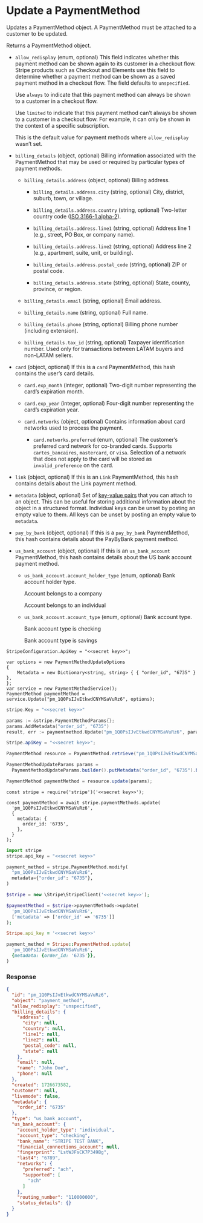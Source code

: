 # Update a PaymentMethod

Updates a PaymentMethod object. A PaymentMethod must be attached to a customer to be updated.

Returns a PaymentMethod object.

- `allow_redisplay` (enum, optional)
  This field indicates whether this payment method can be shown again to its customer in a checkout flow. Stripe products such as Checkout and Elements use this field to determine whether a payment method can be shown as a saved payment method in a checkout flow. The field defaults to `unspecified`.

  Use `always` to indicate that this payment method can always be shown to a customer in a checkout flow.

  Use `limited` to indicate that this payment method can’t always be shown to a customer in a checkout flow. For example, it can only be shown in the context of a specific subscription.

  This is the default value for payment methods where `allow_redisplay` wasn’t set.

- `billing_details` (object, optional)
  Billing information associated with the PaymentMethod that may be used or required by particular types of payment methods.

  - `billing_details.address` (object, optional)
    Billing address.

    - `billing_details.address.city` (string, optional)
      City, district, suburb, town, or village.

    - `billing_details.address.country` (string, optional)
      Two-letter country code ([ISO 3166-1 alpha-2](https://en.wikipedia.org/wiki/ISO_3166-1_alpha-2)).

    - `billing_details.address.line1` (string, optional)
      Address line 1 (e.g., street, PO Box, or company name).

    - `billing_details.address.line2` (string, optional)
      Address line 2 (e.g., apartment, suite, unit, or building).

    - `billing_details.address.postal_code` (string, optional)
      ZIP or postal code.

    - `billing_details.address.state` (string, optional)
      State, county, province, or region.

  - `billing_details.email` (string, optional)
    Email address.

  - `billing_details.name` (string, optional)
    Full name.

  - `billing_details.phone` (string, optional)
    Billing phone number (including extension).

  - `billing_details.tax_id` (string, optional)
    Taxpayer identification number. Used only for transactions between LATAM buyers and non-LATAM sellers.

- `card` (object, optional)
  If this is a `card` PaymentMethod, this hash contains the user’s card details.

  - `card.exp_month` (integer, optional)
    Two-digit number representing the card’s expiration month.

  - `card.exp_year` (integer, optional)
    Four-digit number representing the card’s expiration year.

  - `card.networks` (object, optional)
    Contains information about card networks used to process the payment.

    - `card.networks.preferred` (enum, optional)
      The customer’s preferred card network for co-branded cards. Supports `cartes_bancaires`, `mastercard`, or `visa`. Selection of a network that does not apply to the card will be stored as `invalid_preference` on the card.

- `link` (object, optional)
  If this is an `Link` PaymentMethod, this hash contains details about the Link payment method.

- `metadata` (object, optional)
  Set of [key-value pairs](https://docs.stripe.com/docs/api/metadata.md) that you can attach to an object. This can be useful for storing additional information about the object in a structured format. Individual keys can be unset by posting an empty value to them. All keys can be unset by posting an empty value to `metadata`.

- `pay_by_bank` (object, optional)
  If this is a `pay_by_bank` PaymentMethod, this hash contains details about the PayByBank payment method.

- `us_bank_account` (object, optional)
  If this is an `us_bank_account` PaymentMethod, this hash contains details about the US bank account payment method.

  - `us_bank_account.account_holder_type` (enum, optional)
    Bank account holder type.

    Account belongs to a company

    Account belongs to an individual

  - `us_bank_account.account_type` (enum, optional)
    Bank account type.

    Bank account type is checking

    Bank account type is savings

```dotnet
StripeConfiguration.ApiKey = "<<secret key>>";

var options = new PaymentMethodUpdateOptions
{
    Metadata = new Dictionary<string, string> { { "order_id", "6735" } },
};
var service = new PaymentMethodService();
PaymentMethod paymentMethod = service.Update("pm_1Q0PsIJvEtkwdCNYMSaVuRz6", options);
```

```go
stripe.Key = "<<secret key>>"

params := &stripe.PaymentMethodParams{};
params.AddMetadata("order_id", "6735")
result, err := paymentmethod.Update("pm_1Q0PsIJvEtkwdCNYMSaVuRz6", params);
```

```java
Stripe.apiKey = "<<secret key>>";

PaymentMethod resource = PaymentMethod.retrieve("pm_1Q0PsIJvEtkwdCNYMSaVuRz6");

PaymentMethodUpdateParams params =
  PaymentMethodUpdateParams.builder().putMetadata("order_id", "6735").build();

PaymentMethod paymentMethod = resource.update(params);
```

```node
const stripe = require('stripe')('<<secret key>>');

const paymentMethod = await stripe.paymentMethods.update(
  'pm_1Q0PsIJvEtkwdCNYMSaVuRz6',
  {
    metadata: {
      order_id: '6735',
    },
  }
);
```

```python
import stripe
stripe.api_key = "<<secret key>>"

payment_method = stripe.PaymentMethod.modify(
  "pm_1Q0PsIJvEtkwdCNYMSaVuRz6",
  metadata={"order_id": "6735"},
)
```

```php
$stripe = new \Stripe\StripeClient('<<secret key>>');

$paymentMethod = $stripe->paymentMethods->update(
  'pm_1Q0PsIJvEtkwdCNYMSaVuRz6',
  ['metadata' => ['order_id' => '6735']]
);
```

```ruby
Stripe.api_key = '<<secret key>>'

payment_method = Stripe::PaymentMethod.update(
  'pm_1Q0PsIJvEtkwdCNYMSaVuRz6',
  {metadata: {order_id: '6735'}},
)
```

### Response

```json
{
  "id": "pm_1Q0PsIJvEtkwdCNYMSaVuRz6",
  "object": "payment_method",
  "allow_redisplay": "unspecified",
  "billing_details": {
    "address": {
      "city": null,
      "country": null,
      "line1": null,
      "line2": null,
      "postal_code": null,
      "state": null
    },
    "email": null,
    "name": "John Doe",
    "phone": null
  },
  "created": 1726673582,
  "customer": null,
  "livemode": false,
  "metadata": {
    "order_id": "6735"
  },
  "type": "us_bank_account",
  "us_bank_account": {
    "account_holder_type": "individual",
    "account_type": "checking",
    "bank_name": "STRIPE TEST BANK",
    "financial_connections_account": null,
    "fingerprint": "LstWJFsCK7P349Bg",
    "last4": "6789",
    "networks": {
      "preferred": "ach",
      "supported": [
        "ach"
      ]
    },
    "routing_number": "110000000",
    "status_details": {}
  }
}
```